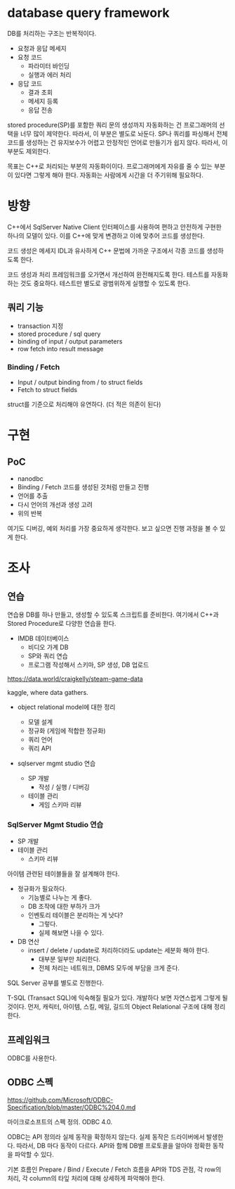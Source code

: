 # database query framework

DB를 처리하는 구조는 반복적이다.  

- 요청과 응답 메세지 
- 요청 코드 
  - 파라미터 바인딩 
  - 실행과 에러 처리 
- 응답 코드 
  - 결과 초회 
  - 메세지 등록 
  - 응답 전송 



stored procedure(SP)를 포함한 쿼리 문의 생성까지 자동화하는 건 프로그래머의 선택을 너무 많이 제약한다. 따라서, 이 부분은 별도로 놔둔다.  SP나 쿼리를 파싱해서 전체 코드를 생성하는 건 유지보수가 어렵고 안정적인 언어로 만들기가 쉽지 않다. 따라서, 이 부분도 제외한다. 

목표는 C++로 처리되는 부분의 자동화이이다.  프로그래머에게 자유를 줄 수 있는 부분이 있다면 그렇게 해야 한다.  자동화는 사람에게 시간을 더 주기위해 필요하다. 



# 방향 

C++에서 SqlServer Native Client 인터페이스를 사용하여 편하고 안전하게 구현한 하나의 모델이 있다.  이를 C++에 맞게 변경하고 이에 맞추어 코드를 생성한다. 

코드 생성은 메세지 IDL과 유사하게 C++ 문법에 가까운 구조에서 각종 코드를 생성하도록 한다. 

코드 생성과 처리 프레임워크를 오가면서 개선하여 완전해지도록 한다. 테스트를 자동화 하는 것도 중요하다. 테스트만 별도로 광범위하게 실행할 수 있도록 한다. 



## 쿼리 기능 

- transaction 지정 
- stored procedure / sql query
- binding of input / output parameters
- row fetch into result message



### Binding / Fetch 

- Input / output binding from / to struct fields
- Fetch to struct fields 



struct를 기준으로 처리해야 유연하다.  (더 적은 의존이 된다) 



# 구현 



## PoC 

- nanodbc 
- Binding / Fetch 코드를 생성된 것처럼 만들고 진행 
- 언어를 추출
- 다시 언어의 개선과 생성 고려 
- 위의 반복 



여기도 디버깅, 예외 처리를 가장 중요하게 생각한다. 보고 싶으면 진행 과정을 볼 수 있게 한다. 







# 조사 

## 연습 

연습용 DB를 하나 만들고, 생성할 수 있도록 스크립트를 준비한다. 여기에서 C++과 Stored Procedure로 다양한 연습을 한다. 

- IMDB 데이터베이스 
  - 비디오 가계 DB 
  - SP와 쿼리 연습 
  - 프로그램 작성해서 스키마, SP 생성, DB 업로드 

https://data.world/craigkelly/steam-game-data

kaggle, where data gathers. 



- object relational model에 대한 정리 
  - 모델 설계 
  - 정규화 (게임에 적합한 정규화)
  - 쿼리 언어 
  - 쿼리 API



- sqlserver mgmt studio 연습 
  - SP 개발 
    - 작성 / 실행 / 디버깅 
  - 테이블 관리 
    - 게임 스키마 리뷰





### SqlServer Mgmt Studio 연습 

- SP 개발 
- 테이블 관리 
  - 스키마 리뷰 



아이템 관련된 테이블들을 잘 설계해야 한다.  

- 정규화가 필요하다. 
  - 기능별로 나누는 게 좋다. 
  - DB 조작에 대한 부하가 크가
  - 인벤토리 테이블은 분리하는 게 낫다? 
    - 그렇다. 
    - 실제 해보면 나을 수 있다. 
- DB 연산 
  - insert / delete / update로 처리하더라도 update는 세분화 해야 한다. 
    - 대부분 일부만 처리한다. 
    - 전체 처리는 네트워크, DBMS 모두에 부담을 크게 준다. 



SQL Server 공부를 별도로 진행한다. 



T-SQL (Transact SQL)에 익숙해질 필요가 있다.  개발하다 보면 자연스럽게 그렇게 될 것이다. 먼저, 캐릭터, 아이템, 스킬, 메일, 길드의 Object Relational 구조에 대해 정리한다. 





## 프레임워크 

ODBC를 사용한다.  



## ODBC 스펙 

https://github.com/Microsoft/ODBC-Specification/blob/master/ODBC%204.0.md

마이크로소프트의 스펙 정의. ODBC 4.0. 

ODBC는 API 정의라 실제 동작을 확정하지 않는다. 실제 동작은 드라이버에서 발생한다.  따라서, DB 마다 동작이 다르다. API와 함께 DB별 프로토콜을 알아야 정확한 동작을 파악할 수 있다. 

기본 흐름인 Prepare / Bind / Execute / Fetch 흐름을 API와 TDS 관점, 각 row의 처리, 각 column의 타잎 처리에 대해 상세하게 파악해야 한다. 











